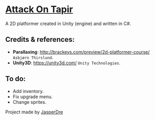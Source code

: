 [Attack On Tapir](https://github.com/cortexarts/Attack-on-Tapir)
==================================================

A 2D platformer created in Unity (engine) and written in C#.

Credits & references:
--------------------------------------

- **Parallaxing**: http://brackeys.com/preview/2d-platformer-course/ `Asbjørn Thirslund`.
- **Unity3D**: https://unity3d.com/ `Unity Technologies`.

To do:
--------------------------------------
- Add inventory.
- Fix upgrade menu.
- Change sprites.

Project made by [JasperDre](https://github.com/JasperDre)
